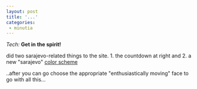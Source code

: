 ```yaml
---
layout: post
title: '...'
categories:
 - minutia
---
```


<i>Tech:</i> <b>Get in the spirit!</b>

did two sarajevo-related things to the site. 1. the countdown at right and 2. a new "sarajevo" <a href="customize.html">color scheme</a>

..after you can go choose the appropriate "enthusiastically moving" face to go with all this...

